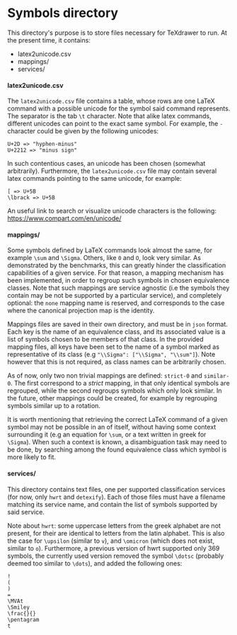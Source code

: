 # Symbols directory

This directory's purpose is to store files necessary for TeXdrawer to run. At the present time, it contains:

- latex2unicode.csv
- mappings/
- services/


#### latex2unicode.csv

The ``` latex2unicode.csv ``` file contains a table, whose rows are one LaTeX command with a possible unicode for the symbol said command represents. The separator is the tab ``` \t ``` character. Note that alike latex commands, different unicodes can point to the exact same symbol. For example, the ``` - ``` character could be given by the following unicodes:

```
U+2D => "hyphen-minus"
U+2212 => "minus sign"
```

In such contentious cases, an unicode has been chosen (somewhat arbitrarily). Furthermore, the ``` latex2unicode.csv ``` file may contain several latex commands pointing to the same unicode, for example:

```
[ => U+5B
\lbrack => U+5B
```

An useful link to search or visualize unicode characters is the following: <https://www.compart.com/en/unicode/>


#### mappings/

Some symbols defined by LaTeX commands look almost the same, for example ``` \sum ``` and ``` \Sigma ```. Others, like ``` 0 ``` and ``` O ```, look very similar. As demonstrated by the benchmarks, this can greatly hinder the classification capabilities of a given service. For that reason, a mapping mechanism has been implemented, in order to regroup such symbols in chosen equivalence classes. Note that such mappings are service agnostic (i.e the symbols they contain may be not be supported by a particular service), and completely optional: the ``` none ``` mapping name is reserved, and corresponds to the case where the canonical projection map is the identity.

Mappings files are saved in their own directory, and must be in ``` json ``` format. Each key is the name of an equivalence class, and its associated value is a list of symbols chosen to be members of that class. In the provided mapping files, all keys have been set to the name of a symbol marked as representative of its class (e.g ``` "\\Sigma": ["\\Sigma", "\\sum"] ```). Note however that this is not required, as class names can be arbitrarily chosen.

As of now, only two non trivial mappings are defined: ``` strict-0 ``` and ``` similar-0 ```. The first correspond to a *strict* mapping, in that only identical symbols are regrouped, while the second regroups symbols which only look similar. In the future, other mappings could be created, for example by regrouping symbols similar up to a rotation.

It is worth mentioning that retrieving the correct LaTeX command of a given symbol may not be possible in an of itself, without having some context surrounding it (e.g an equation for ``` \sum ```, or a text written in greek for ``` \Sigma ```). When such a context is known, a disambiguation task may need to be done, by searching among the found equivalence class which symbol is more likely to fit.


#### services/

This directory contains text files, one per supported classification services (for now, only ``` hwrt ``` and ``` detexify ```). Each of those files must have a filename matching its service name, and contain the list of symbols supported by said service.

Note about ``` hwrt ```: some uppercase letters from the greek alphabet are not present, for their are identical to letters from the latin alphabet. This is also the case for ``` \upsilon ``` (similar to ``` v ```), and ``` \omicron ``` (which does not exist, similar to ``` o ```). Furthermore, a previous version of hwrt supported only 369 symbols, the currently used version removed the symbol ``` \dotsc ``` (probably deemed too similar to ``` \dots ```), and added the following ones:

```
!
(
)
=
\MVAt
\Smiley
\frac{}{}
\pentagram
t
```
